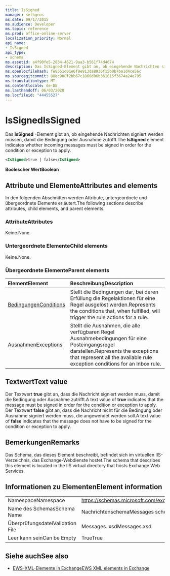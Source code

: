 ```yaml
---
title: IsSigned
manager: sethgros
ms.date: 09/17/2015
ms.audience: Developer
ms.topic: reference
ms.prod: office-online-server
localization_priority: Normal
api_name:
- IsSigned
api_type:
- schema
ms.assetid: a4f90fe5-2834-4621-9aa3-b561f74d4674
description: Das IsSigned-Element gibt an, ob eingehende Nachrichten signiert werden müssen, damit die Bedingung oder Ausnahme zutrifft.
ms.openlocfilehash: fe8551d01e6f9e813da8936f15b0b7ba1d4ce56c
ms.sourcegitcommit: 88ec988f2bb67c1866d06b361615f3674a24e795
ms.translationtype: MT
ms.contentlocale: de-DE
ms.lasthandoff: 06/03/2020
ms.locfileid: "44455527"
---
```

# <a name="issigned"></a><span data-ttu-id="e5ad2-103">IsSigned</span><span class="sxs-lookup"><span data-stu-id="e5ad2-103">IsSigned</span></span>

<span data-ttu-id="e5ad2-104">Das **IsSigned** -Element gibt an, ob eingehende Nachrichten signiert werden müssen, damit die Bedingung oder Ausnahme zutrifft.</span><span class="sxs-lookup"><span data-stu-id="e5ad2-104">The **IsSigned** element indicates whether incoming messages must be signed in order for the condition or exception to apply.</span></span> 
  
```XML
<IsSigned>true | false</IsSigned>
```

 <span data-ttu-id="e5ad2-105">**Boolescher Wert**</span><span class="sxs-lookup"><span data-stu-id="e5ad2-105">**Boolean**</span></span>
## <a name="attributes-and-elements"></a><span data-ttu-id="e5ad2-106">Attribute und Elemente</span><span class="sxs-lookup"><span data-stu-id="e5ad2-106">Attributes and elements</span></span>

<span data-ttu-id="e5ad2-107">In den folgenden Abschnitten werden Attribute, untergeordnete und übergeordnete Elemente erläutert.</span><span class="sxs-lookup"><span data-stu-id="e5ad2-107">The following sections describe attributes, child elements, and parent elements.</span></span>
  
### <a name="attributes"></a><span data-ttu-id="e5ad2-108">Attribute</span><span class="sxs-lookup"><span data-stu-id="e5ad2-108">Attributes</span></span>

<span data-ttu-id="e5ad2-109">Keine.</span><span class="sxs-lookup"><span data-stu-id="e5ad2-109">None.</span></span>
  
### <a name="child-elements"></a><span data-ttu-id="e5ad2-110">Untergeordnete Elemente</span><span class="sxs-lookup"><span data-stu-id="e5ad2-110">Child elements</span></span>

<span data-ttu-id="e5ad2-111">Keine.</span><span class="sxs-lookup"><span data-stu-id="e5ad2-111">None.</span></span>
  
### <a name="parent-elements"></a><span data-ttu-id="e5ad2-112">Übergeordnete Elemente</span><span class="sxs-lookup"><span data-stu-id="e5ad2-112">Parent elements</span></span>

|<span data-ttu-id="e5ad2-113">**Element**</span><span class="sxs-lookup"><span data-stu-id="e5ad2-113">**Element**</span></span>|<span data-ttu-id="e5ad2-114">**Beschreibung**</span><span class="sxs-lookup"><span data-stu-id="e5ad2-114">**Description**</span></span>|
|:-----|:-----|
|[<span data-ttu-id="e5ad2-115">Bedingungen</span><span class="sxs-lookup"><span data-stu-id="e5ad2-115">Conditions</span></span>](conditions.md) <br/> |<span data-ttu-id="e5ad2-116">Stellt die Bedingungen dar, bei deren Erfüllung die Regelaktionen für eine Regel ausgelöst werden.</span><span class="sxs-lookup"><span data-stu-id="e5ad2-116">Represents the conditions that, when fulfilled, will trigger the rule actions for a rule.</span></span>  <br/> |
|[<span data-ttu-id="e5ad2-117">Ausnahmen</span><span class="sxs-lookup"><span data-stu-id="e5ad2-117">Exceptions</span></span>](exceptions.md) <br/> |<span data-ttu-id="e5ad2-118">Stellt die Ausnahmen, die alle verfügbaren Regel Ausnahmebedingungen für eine Posteingangsregel darstellen.</span><span class="sxs-lookup"><span data-stu-id="e5ad2-118">Represents the exceptions that represent all the available rule exception conditions for an Inbox rule.</span></span>  <br/> |
   
## <a name="text-value"></a><span data-ttu-id="e5ad2-119">Textwert</span><span class="sxs-lookup"><span data-stu-id="e5ad2-119">Text value</span></span>

<span data-ttu-id="e5ad2-120">Der Textwert **true** gibt an, dass die Nachricht signiert werden muss, damit die Bedingung oder Ausnahme zutrifft.</span><span class="sxs-lookup"><span data-stu-id="e5ad2-120">A text value of **true** indicates that the message must be signed in order for the condition or exception to apply.</span></span> <span data-ttu-id="e5ad2-121">Der Textwert **false** gibt an, dass die Nachricht nicht für die Bedingung oder Ausnahme signiert werden muss, die angewendet werden soll.</span><span class="sxs-lookup"><span data-stu-id="e5ad2-121">A text value of **false** indicates that the message does not have to be signed for the condition or exception to apply.</span></span> 
  
## <a name="remarks"></a><span data-ttu-id="e5ad2-122">Bemerkungen</span><span class="sxs-lookup"><span data-stu-id="e5ad2-122">Remarks</span></span>

<span data-ttu-id="e5ad2-123">Das Schema, das dieses Element beschreibt, befindet sich im virtuellen IIS-Verzeichnis, das Exchange-Webdienste hostet.</span><span class="sxs-lookup"><span data-stu-id="e5ad2-123">The schema that describes this element is located in the IIS virtual directory that hosts Exchange Web Services.</span></span>
  
## <a name="element-information"></a><span data-ttu-id="e5ad2-124">Informationen zu Elementen</span><span class="sxs-lookup"><span data-stu-id="e5ad2-124">Element information</span></span>

|||
|:-----|:-----|
|<span data-ttu-id="e5ad2-125">Namespace</span><span class="sxs-lookup"><span data-stu-id="e5ad2-125">Namespace</span></span>  <br/> |https://schemas.microsoft.com/exchange/services/2006/messages  <br/> |
|<span data-ttu-id="e5ad2-126">Name des Schemas</span><span class="sxs-lookup"><span data-stu-id="e5ad2-126">Schema Name</span></span>  <br/> |<span data-ttu-id="e5ad2-127">Nachrichtenschema</span><span class="sxs-lookup"><span data-stu-id="e5ad2-127">Messages schema</span></span>  <br/> |
|<span data-ttu-id="e5ad2-128">Überprüfungsdatei</span><span class="sxs-lookup"><span data-stu-id="e5ad2-128">Validation File</span></span>  <br/> |<span data-ttu-id="e5ad2-129">Messages. xsd</span><span class="sxs-lookup"><span data-stu-id="e5ad2-129">Messages.xsd</span></span>  <br/> |
|<span data-ttu-id="e5ad2-130">Leer kann sein</span><span class="sxs-lookup"><span data-stu-id="e5ad2-130">Can be Empty</span></span>  <br/> |<span data-ttu-id="e5ad2-131">True</span><span class="sxs-lookup"><span data-stu-id="e5ad2-131">True</span></span>  <br/> |
   
## <a name="see-also"></a><span data-ttu-id="e5ad2-132">Siehe auch</span><span class="sxs-lookup"><span data-stu-id="e5ad2-132">See also</span></span>



- [<span data-ttu-id="e5ad2-133">EWS-XML-Elemente in Exchange</span><span class="sxs-lookup"><span data-stu-id="e5ad2-133">EWS XML elements in Exchange</span></span>](ews-xml-elements-in-exchange.md)

